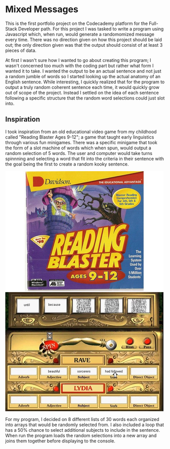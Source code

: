 # Mixed Messages
This is the first portfolio project on the Codecademy platform for the Full-Stack Developer path. For this project I was tasked to write a program using Javascript which,
when run, would generate a randomomized message every time. There was no direction
given on how this project should be laid out; the only direction given was that
the output should consist of at least 3 pieces of data.

At first I wasn't sure how I wanted to go about creating this program; I wasn't 
concerned too much with the coding part but rather what form I wanted it to take.
I wanted the output to be an actual sentence and not just a random jumble of words
so I started looking up the actual anatomy of an English sentence. While interesting,
I quickly realized that for the program to output a truly random coherent sentence each 
time, it would quickly grow out of scope of the project. Instead I settled on the idea
of each sentence following a specific structure that the random word selections could
just slot into.

## Inspiration

I took inspiration from an old educational video game from my childhood
called "Reading Blaster Ages 9-12"; a game that taught early linguistics through various
fun minigames. There was a specific minigame that took the form of a slot machine of words
which when spun, would output a random selection of 5 words. The user and computer would
take turns spinnning and selecting a word that fit into the criteria in their sentence with
the goal being the first to create a random kooky sentence.

![Reading Blaster Logo](/Images/Reading-Blaster-Logo.jpg)
![Slot Machine Game](/Images/slot-machine.jpg)

For my program, I decided on 8 different lists of 30 words each organized into arrays that would be randomly selected from. I also included a loop that has a 50% chance to select additional subjects to include in the sentence. When run the program loads the random selections into a new array and joins them together before displaying to the console.
